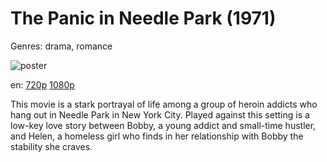 # The Panic in Needle Park (1971)

Genres: drama, romance

![poster](http://image.tmdb.org/t/p/w500/7k45YTnFJXVX12LRaewjWVoBGUa.jpg)

en:
  [720p](magnet:?xt=urn:btih:47EABC8F13F90A4755ED3124E64A8A218EEBF97F&tr=udp://glotorrents.pw:6969/announce&tr=udp://tracker.opentrackr.org:1337/announce&tr=udp://torrent.gresille.org:80/announce&tr=udp://tracker.openbittorrent.com:80&tr=udp://tracker.coppersurfer.tk:6969&tr=udp://tracker.leechers-paradise.org:6969&tr=udp://p4p.arenabg.ch:1337&tr=udp://tracker.internetwarriors.net:1337)
  [1080p](magnet:?xt=urn:btih:12E3A7A63C41F2A062B9B4F4F9622FD060097A73&tr=udp://glotorrents.pw:6969/announce&tr=udp://tracker.opentrackr.org:1337/announce&tr=udp://torrent.gresille.org:80/announce&tr=udp://tracker.openbittorrent.com:80&tr=udp://tracker.coppersurfer.tk:6969&tr=udp://tracker.leechers-paradise.org:6969&tr=udp://p4p.arenabg.ch:1337&tr=udp://tracker.internetwarriors.net:1337)
  


This movie is a stark portrayal of life among a group of heroin addicts who hang out in Needle Park in New York City. Played against this setting is a low-key love story between Bobby, a young addict and small-time hustler, and Helen, a homeless girl who finds in her relationship with Bobby the stability she craves.